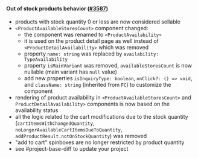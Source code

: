 #### Out of stock products behavior ([#3587](https://github.com/shopsys/shopsys/pull/3587))

-   products with stock quantity 0 or less are now considered sellable
-   `<ProductAvailableStoresCount>` component changed:
    -   the component was renamed to `<ProductAvailability>`
    -   it is used on the product detail page as well instead of `<ProductDetailAvailability>` which was removed
    -   property `name: string` was replaced by `availability: TypeAvailability`
    -   property `isMainVariant` was removed, `availableStoresCount` is now nullable (main variant has `null` value)
    -   add new properties `isInquiryType: boolean`, `onClick?: () => void`, and `className: string` (inherited from `FC`) to customize the component
-   rendering of product availability in `<ProductAvailableStoresCount>` and `ProductDetailAvailability>` components is now based on the availability status
-   all the logic related to the cart modifications due to the stock quantity (`cartItemsWithChangedQuantity`, `noLongerAvailableCartItemsDueToQuantity`, `addProductResult.notOnStockQuantity`) was removed
-   "add to cart" spinboxes are no longer restricted by product quantity
-   see #project-base-diff to update your project
